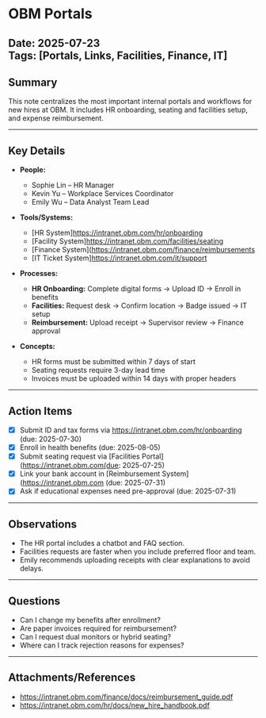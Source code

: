# OBM Portals
**Date:** 2025-07-23  
**Tags:** [Portals, Links, Facilities, Finance, IT]  
---

## Summary  
This note centralizes the most important internal portals and workflows for new hires at OBM. It includes HR onboarding, seating and facilities setup, and expense reimbursement.

---

## Key Details

- **People:**  
  - Sophie Lin – HR Manager  
  - Kevin Yu – Workplace Services Coordinator  
  - Emily Wu – Data Analyst Team Lead  

- **Tools/Systems:**  
  - [HR System]https://intranet.obm.com/hr/onboarding  
  - [Facility System]https://intranet.obm.com/facilities/seating  
  - [Finance System](https://intranet.obm.com/finance/reimbursements  
  - [IT Ticket System]https://intranet.obm.com/it/support  

- **Processes:**  
  - **HR Onboarding:** Complete digital forms → Upload ID → Enroll in benefits  
  - **Facilities:** Request desk → Confirm location → Badge issued → IT setup  
  - **Reimbursement:** Upload receipt → Supervisor review → Finance approval  

- **Concepts:**  
  - HR forms must be submitted within 7 days of start  
  - Seating requests require 3-day lead time  
  - Invoices must be uploaded within 14 days with proper headers  

---

## Action Items  
- [x] Submit ID and tax forms via https://intranet.obm.com/hr/onboarding (due: 2025-07-30)  
- [x] Enroll in health benefits (due: 2025-08-05)  
- [x] Submit seating request via [Facilities Portal](https://intranet.obm.com(due: 2025-07-25)  
- [x] Link your bank account in [Reimbursement System](https://intranet.obm.com (due: 2025-07-31)  
- [x] Ask if educational expenses need pre-approval (due: 2025-07-31)  

---

## Observations  
- The HR portal includes a chatbot and FAQ section.  
- Facilities requests are faster when you include preferred floor and team.  
- Emily recommends uploading receipts with clear explanations to avoid delays.  

---

## Questions  
- Can I change my benefits after enrollment?  
- Are paper invoices required for reimbursement?  
- Can I request dual monitors or hybrid seating?  
- Where can I track rejection reasons for expenses?  

---

## Attachments/References  
- https://intranet.obm.com/finance/docs/reimbursement_guide.pdf  
- https://intranet.obm.com/hr/docs/new_hire_handbook.pdf  

